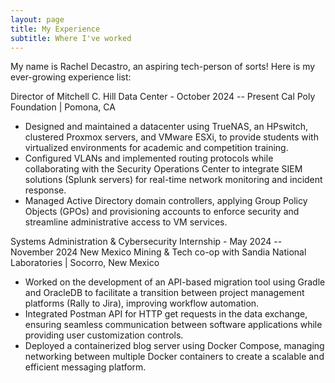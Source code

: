```yaml
---
layout: page
title: My Experience
subtitle: Where I've worked
---
```


My name is Rachel Decastro, an aspiring tech-person of sorts! Here is my ever-growing experience list:

Director of Mitchell C. Hill Data Center - October 2024 -- Present
Cal Poly Foundation | Pomona, CA
 - Designed and maintained a datacenter using TrueNAS, an HPswitch, clustered Proxmox servers, and VMware ESXi, to provide students with virtualized environments for academic and competition training.
 - Configured VLANs and implemented routing protocols while collaborating with the Security Operations Center to integrate SIEM solutions (Splunk servers) for real-time network monitoring and incident response.
 - Managed Active Directory domain controllers, applying Group Policy Objects (GPOs) and provisioning accounts to enforce security and streamline administrative access to VM services.

 Systems Administration & Cybersecurity Internship - May 2024 -- November 2024
New Mexico Mining & Tech co-op with Sandia National Laboratories | Socorro, New Mexico
 - Worked on the development of an API-based migration tool using Gradle and OracleDB to facilitate a transition between project management platforms (Rally to Jira), improving workflow automation.
 - Integrated Postman API for HTTP get requests in the data exchange, ensuring seamless communication between software applications while providing user customization controls.
 - Deployed a containerized blog server using Docker Compose, managing networking between multiple Docker containers to create a scalable and efficient messaging platform.
